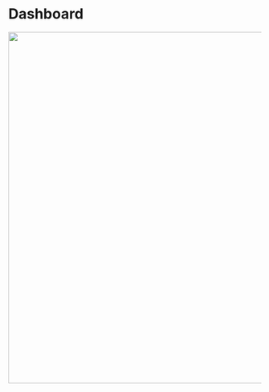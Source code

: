 # Dashboard
<img src="https://github.com/ashwinx09/Store-Data-Analysis/assets/171764710/e7fb20e8-0f81-40b8-b4de-395c8686a6c3" width="700">

